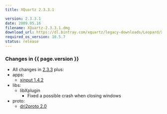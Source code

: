 ```yaml
---
title: XQuartz 2.3.3.1

version: 2.3.3.1
date: 2009.05.16
filename: XQuartz-2.3.3.1.dmg
download_url: https://dl.bintray.com/xquartz/legacy-downloads/Leopard/X11-2.3.3.1.dmg
required_os_version: 10.5.7
status: release
---
```


### Changes in {{ page.version }} ###
  * All changes in [2.3.3](XQuartz-2.3.3.html) plus:
  * apps:
    * [xinput 1.4.2](https://lists.freedesktop.org/archives/xorg-announce/2009-May/000840.html)
  * libs:
    * libXplugin
      * Fixed a possible crash when closing windows
  * proto:
    * [dri2proto 2.0](https://lists.freedesktop.org/archives/xorg-announce/2009-April/000827.html)
